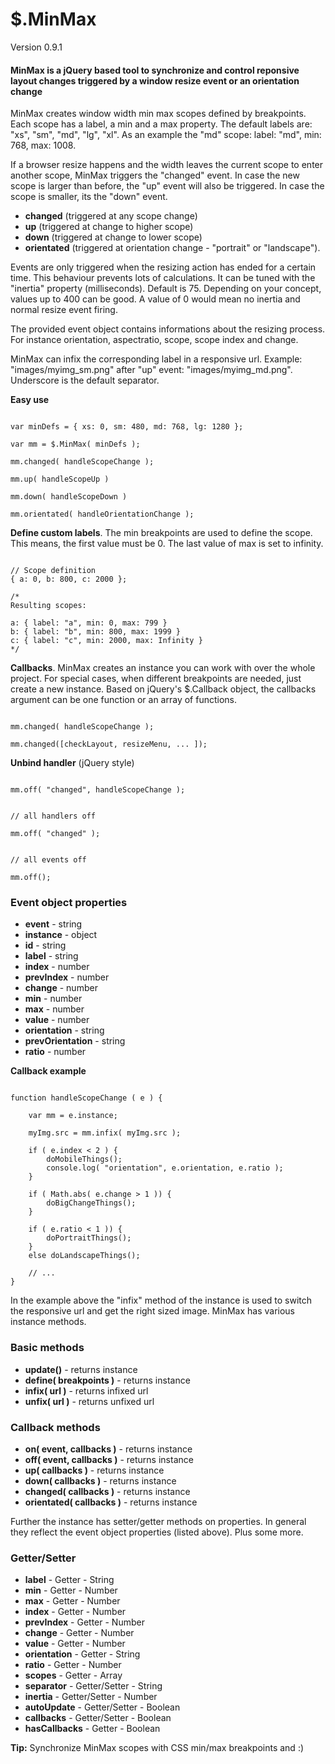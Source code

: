 # $.MinMax
Version 0.9.1

#### MinMax is a jQuery based tool to synchronize and control reponsive layout changes triggered by a window resize event or an orientation change

MinMax creates window width min max scopes defined by breakpoints. Each scope has a label, a min and a max property. The default labels are: "xs", "sm", "md", "lg", "xl". As an example the "md" scope: label: "md", min: 768, max: 1008.

If a browser resize happens and the width leaves the current scope to enter another scope, MinMax triggers the "changed" event. In case the new scope is larger than before, the "up" event will also be triggered. In case the scope is smaller, its the "down" event.

- **changed** (triggered at any scope change)
- **up**  (triggered at change to higher scope)
- **down** (triggered at change to lower scope)
- **orientated** (triggered at orientation change - "portrait" or "landscape").

Events are only triggered when the resizing action has ended for a certain time. This behaviour prevents lots of calculations. It can be tuned with the "inertia" property (milliseconds). Default is 75. Depending on your concept, values up to 400 can be good. A value of 0 would mean no inertia and normal resize event firing.

The provided event object contains informations about the resizing process. For instance orientation, aspectratio, scope, scope index and change.

MinMax can infix the corresponding label in a responsive url. Example: "images/myimg_sm.png" after "up" event: "images/myimg_md.png". Underscore is the default separator.



**Easy use**
```

var minDefs = { xs: 0, sm: 480, md: 768, lg: 1280 };

var mm = $.MinMax( minDefs );

mm.changed( handleScopeChange );

mm.up( handleScopeUp )

mm.down( handleScopeDown )

mm.orientated( handleOrientationChange );

```

**Define custom labels**. The min breakpoints are used to define the scope. This means, the first value must be 0. The last value of max is set to infinity. 
```

// Scope definition
{ a: 0, b: 800, c: 2000 };

/*
Resulting scopes:

a: { label: "a", min: 0, max: 799 }
b: { label: "b", min: 800, max: 1999 }
c: { label: "c", min: 2000, max: Infinity }
*/

```

**Callbacks**. MinMax creates an instance you can work with over the whole project. For special cases, when different breakpoints are needed, just create a new instance. Based on jQuery's $.Callback object, the callbacks argument can be one function or an array of functions.

```

mm.changed( handleScopeChange );

mm.changed([checkLayout, resizeMenu, ... ]);

```

**Unbind handler** (jQuery style)
```

mm.off( "changed", handleScopeChange );


// all handlers off

mm.off( "changed" );


// all events off

mm.off();

```

### Event object properties

- **event** - string
- **instance** - object
- **id** - string
- **label** - string
- **index** - number
- **prevIndex** - number
- **change** - number
- **min** - number
- **max** - number
- **value** - number
- **orientation** - string
- **prevOrientation** - string
- **ratio** - number


**Callback example**
```

function handleScopeChange ( e ) {
    
    var mm = e.instance;
    
    myImg.src = mm.infix( myImg.src );
    
    if ( e.index < 2 ) {
        doMobileThings();
        console.log( "orientation", e.orientation, e.ratio );
    }
    
    if ( Math.abs( e.change > 1 )) {
        doBigChangeThings();
    }
    
    if ( e.ratio < 1 )) {
        doPortraitThings();
    }
    else doLandscapeThings();
    
    // ...
}

```

In the example above the "infix" method of the instance is used to switch the responsive url and get the right sized image. MinMax has various instance methods.

### Basic methods

- **update()** - returns instance
- **define( breakpoints )** - returns instance
- **infix( url )** - returns infixed url
- **unfix( url )** - returns unfixed url

### Callback methods

- **on( event, callbacks )** - returns instance
- **off( event, callbacks )** - returns instance
- **up( callbacks )** - returns instance
- **down( callbacks )** - returns instance
- **changed( callbacks )** - returns instance
- **orientated( callbacks )** - returns instance


Further the instance has setter/getter methods on properties. In general they reflect the event object properties (listed above). Plus some more.

### Getter/Setter

- **label** - Getter - String
- **min** - Getter - Number
- **max** - Getter - Number
- **index** - Getter - Number
- **prevIndex** - Getter - Number
- **change** - Getter - Number
- **value** - Getter - Number
- **orientation** - Getter - String
- **ratio** - Getter - Number
- **scopes** - Getter - Array
- **separator** - Getter/Setter - String
- **inertia** - Getter/Setter - Number
- **autoUpdate** - Getter/Setter - Boolean
- **callbacks** - Getter/Setter - Boolean
- **hasCallbacks** - Getter - Boolean

**Tip:** Synchronize MinMax scopes with CSS min/max breakpoints and :)